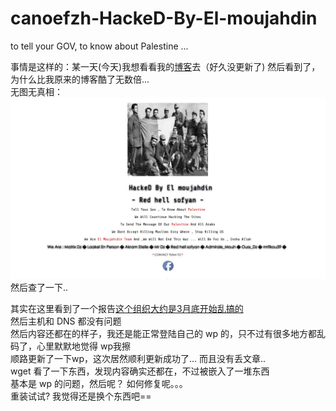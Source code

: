 # canoefzh-HackeD-By-El-moujahdin
to tell your GOV, to know about Palestine ...  

事情是这样的：某一天(今天)我想看看我的[博客](http://www.canoefzh.com)去（好久没更新了)
然后看到了，为什么比我原来的博客酷了无数倍...   
无图无真相：![Alt Text](hacked.jpg "叼炸天")
然后查了一下..    

其实在这里看到了一个报告[这个组织大约是3月底开始乱搞的](http://www.ibtimes.co.uk/air-france-cyberattack-who-moujahidin-team-why-are-they-waging-cyber-jihad-1494807)  
然后主机和 DNS 都没有问题  
然后内容还都在的样子，我还是能正常登陆自己的 wp 的，只不过有很多地方都乱码了，心里默默地觉得 wp我擦  
顺路更新了一下wp，这次居然顺利更新成功了... 而且没有丢文章..   
wget 看了一下东西，发现内容确实还都在，不过被嵌入了一堆东西  
基本是 wp 的问题，然后呢？ 如何修复呢。。。  
重装试试? 我觉得还是换个东西吧==  
